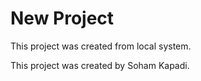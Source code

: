 # New Project

This project was created from local system.

This project was created by Soham Kapadi.